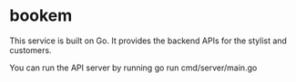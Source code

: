 # bookem

This service is built on Go. It provides the backend APIs for the
stylist and customers.

You can run the API server by running
go run cmd/server/main.go

